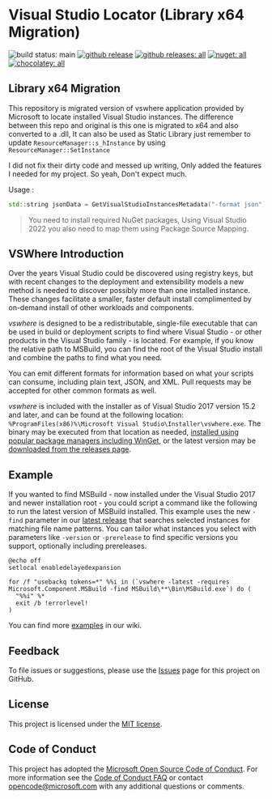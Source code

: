 Visual Studio Locator (Library x64 Migration)
=====================

![build status: main](https://devdiv.visualstudio.com/DevDiv/_apis/build/status/Setup/Setup-vswhere-CI?branchName=main&label=main)
[![github release](https://img.shields.io/github/release/Microsoft/vswhere.svg?logo=github&logoColor=white)](https://github.com/Microsoft/vswhere/releases/latest)
[![github releases: all](https://img.shields.io/github/downloads/Microsoft/vswhere/total.svg?logo=github&logoColor=white&label=github)](https://github.com/Microsoft/vswhere/releases)
[![nuget: all](https://img.shields.io/nuget/dt/vswhere.svg?logo=nuget&logoColor=white&label=nuget)](https://nuget.org/packages/vswhere)
[![chocolatey: all](https://img.shields.io/chocolatey/dt/vswhere.svg?label=chocolatey)](https://chocolatey.org/packages/vswhere)

## Library x64 Migration

This repository is migrated version of vswhere application provided by Microsoft to locate installed Visual Studio instances. The difference between this repo and original is this one is migrated to x64 and also converted to a .dll, It can also be used as Static Library just remember to update `ResourceManager::s_hInstance` by using `ResourceManager::SetInstance`

I did not fix their dirty code and messed up writing, Only added the features I needed for my project. So yeah, Don't expect much.

Usage :

```CPP
std::string jsonData = GetVisualStudioInstancesMetadata("-format json");
```

> You need to install required NuGet packages, Using Visual Studio 2022 you also need to map them using Package Source Mapping.

## VSWhere Introduction

Over the years Visual Studio could be discovered using registry keys, but with recent changes to the deployment and extensibility models a new method is needed to discover possibly more than one installed instance. These changes facilitate a smaller, faster default install complimented by on-demand install of other workloads and components.

_vswhere_ is designed to be a redistributable, single-file executable that can be used in build or deployment scripts to find where Visual Studio - or other products in the Visual Studio family - is located. For example, if you know the relative path to MSBuild, you can find the root of the Visual Studio install and combine the paths to find what you need.

You can emit different formats for information based on what your scripts can consume, including plain text, JSON, and XML. Pull requests may be accepted for other common formats as well.

_vswhere_ is included with the installer as of Visual Studio 2017 version 15.2 and later, and can be found at the following location: `%ProgramFiles(x86)%\Microsoft Visual Studio\Installer\vswhere.exe`. The binary may be executed from that location as needed, [installed using popular package managers including WinGet](https://github.com/Microsoft/vswhere/wiki/Installing), or the latest version may be [downloaded from the releases page](https://github.com/Microsoft/vswhere/releases).

## Example

If you wanted to find MSBuild - now installed under the Visual Studio 2017 and newer installation root - you could script a command like the following to run the latest version of MSBuild installed. This example uses the new `-find` parameter in our [latest release](https://github.com/Microsoft/vswhere/releases/latest) that searches selected instances for matching file name patterns. You can tailor what instances you select with parameters like `-version` or `-prerelease` to find specific versions you support, optionally including prereleases.

```batch
@echo off
setlocal enabledelayedexpansion

for /f "usebackq tokens=*" %%i in (`vswhere -latest -requires Microsoft.Component.MSBuild -find MSBuild\**\Bin\MSBuild.exe`) do (
  "%%i" %*
  exit /b !errorlevel!
)
```

You can find more [examples](https://github.com/Microsoft/vswhere/wiki/Examples) in our wiki.

## Feedback

To file issues or suggestions, please use the [Issues](https://github.com/Microsoft/vswhere/issues) page for this project on GitHub.

## License

This project is licensed under the [MIT license](LICENSE.txt).

## Code of Conduct

This project has adopted the [Microsoft Open Source Code of Conduct](https://opensource.microsoft.com/codeofconduct/). For more information see the [Code of Conduct FAQ](https://opensource.microsoft.com/codeofconduct/faq/) or contact [opencode@microsoft.com](mailto:opencode@microsoft.com) with any additional questions or comments.
